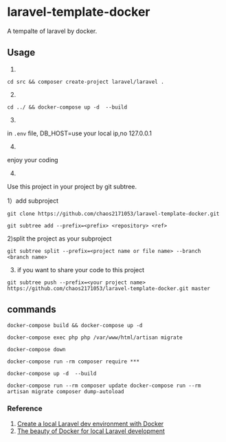 # laravel-template-docker

A tempalte of laravel by docker.


## Usage

1.

`
cd src && composer create-project laravel/laravel .
`

2.
`
cd ../ && docker-compose up -d  --build
`

3.

in `.env` file,
DB_HOST=use your local ip,no 127.0.0.1

4.
enjoy your coding

4.
Use this project in your project by git subtree.

1）add subproject


`
git clone https://github.com/chaos2171053/laravel-template-docker.git
`


`
git subtree add --prefix=<prefix> <repository> <ref>
`

2)split the project as your subproject

`
git subtree split --prefix=<project name or file name> --branch <branch name>
`

3) if you want to share your code to this project

`
git subtree push --prefix=<your project name> https://github.com/chaos2171053/laravel-template-docker.git master
`

## commands


`
docker-compose build && docker-compose up -d  
`

`
docker-compose exec php php /var/www/html/artisan migrate
`

`
docker-compose down
`

`
docker-compose run -rm composer require ***
`

`
docker-compose up -d  --build
`


`
docker-compose run --rm composer update
docker-compose run --rm artisan migrate
composer dump-autoload
`





### Reference 

1. [Create a local Laravel dev environment with Docker](https://www.youtube.com/watch?v=5N6gTVCG_rw&t=654s)
2. [The beauty of Docker for local Laravel development](https://dev.to/aschmelyun/the-beauty-of-docker-for-local-laravel-development-13c0)